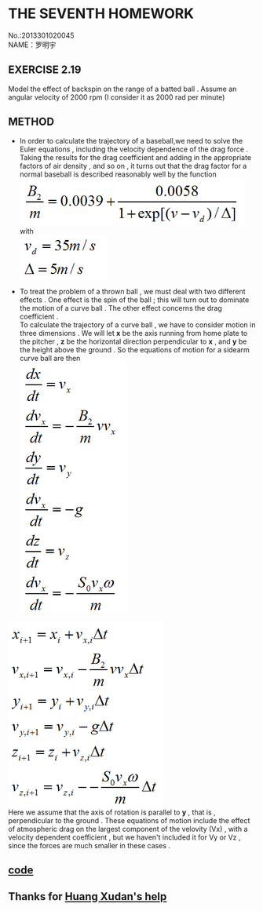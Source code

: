**THE SEVENTH HOMEWORK**
====

No.:2013301020045     
NAME：罗明宇

**EXERCISE 2.19**
--------

Model the effect of backspin on the range of a batted ball . Assume an angular velocity of 2000 rpm (I consider it as 2000 rad per minute)


**METHOD**
----

- In order to calculate the trajectory of a baseball,we need to solve the Euler equations , including the velocity dependence of the drag force . Taking the results for the drag coefficient and adding in the appropriate factors of air density , and so on , it turns out that the drag factor for a normal baseball is described reasonably well by the function              
![x](https://raw.githubusercontent.com/luomingyu/computationalphysics_N2013301020045/code/7th/formula1.png)           
with           
![x](https://raw.githubusercontent.com/luomingyu/computationalphysics_N2013301020045/code/7th/formula2.png)     
         
- To treat the problem of  a thrown ball , we must deal with two different effects . One effect is the spin of the ball ; this will turn out to dominate the motion of a curve ball . The other effect concerns the drag coefficient .     
To calculate the trajectory of a curve ball , we have to consider motion in three dimensions . We will let **x** be the axis running from home plate to the pitcher , **z** be the horizontal direction perpendicular to **x** , and **y** be the height above the ground . So the equations of motion for a sidearm curve ball are then     
![x](https://raw.githubusercontent.com/luomingyu/computationalphysics_N2013301020045/code/7th/formula3.png)      

![x](https://raw.githubusercontent.com/luomingyu/computationalphysics_N2013301020045/code/7th/formula4.png)      
Here we assume that the axis of rotation is parallel to **y** , that is , perpendicular to the ground . These equations of motion include the effect  of atmospheric drag on the largest component of the velovity (Vx) , with a velocity dependent coefficient , but we haven't included it for Vy or Vz , since the forces are much smaller in these cases .   


[code](https://raw.githubusercontent.com/luomingyu/computationalphysics_N2013301020045/code/7th/baseball%20without%20wind.py)
---
Thanks for [Huang Xudan's help](https://github.com/tongqiancao/computionalphysics-N2013302290059)
----